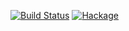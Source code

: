 [![Build Status](https://travis-ci.com/mitchellwrosen/text-color.svg?branch=master)](https://travis-ci.com/mitchellwrosen/text-color)
[![Hackage](https://img.shields.io/hackage/v/text-color.svg)](https://hackage.haskell.org/package/text-color)
